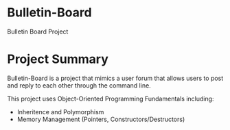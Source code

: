 # Bulletin-Board
Bulletin Board Project

# Project Summary
Bulletin-Board is a project that mimics a user forum that allows users to post and reply to each other through the command line. 

This project uses Object-Oriented Programming Fundamentals including:
  - Inheritence and Polymorphism 
  - Memory Management (Pointers, Constructors/Destructors)

 
